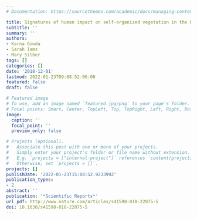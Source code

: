 ```yaml
---
# Documentation: https://sourcethemes.com/academic/docs/managing-content/

title: Signatures of human impact on self-organized vegetation in the Horn of Africa
subtitle: ''
summary: ''
authors:
- Karna Gowda
- Sarah Iams
- Mary Silber
tags: []
categories: []
date: '2018-12-01'
lastmod: 2022-01-23T09:08:52-06:00
featured: false
draft: false

# Featured image
# To use, add an image named `featured.jpg/png` to your page's folder.
# Focal points: Smart, Center, TopLeft, Top, TopRight, Left, Right, BottomLeft, Bottom, BottomRight.
image:
  caption: ''
  focal_point: ''
  preview_only: false

# Projects (optional).
#   Associate this post with one or more of your projects.
#   Simply enter your project's folder or file name without extension.
#   E.g. `projects = ["internal-project"]` references `content/project/deep-learning/index.md`.
#   Otherwise, set `projects = []`.
projects: []
publishDate: '2022-01-23T15:08:52.923399Z'
publication_types:
- 2
abstract: ''
publication: '*Scientific Reports*'
url_pdf: http://www.nature.com/articles/s41598-018-22075-5
doi: 10.1038/s41598-018-22075-5
---
```

